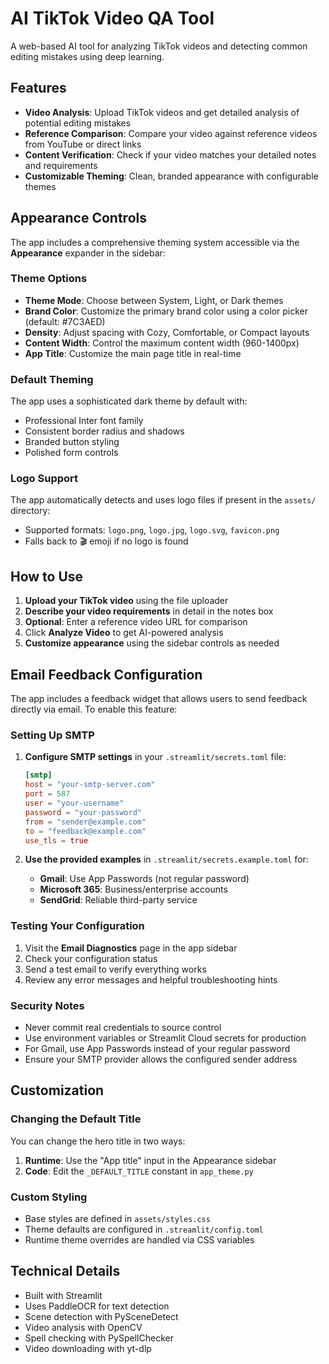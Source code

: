 # AI TikTok Video QA Tool

A web-based AI tool for analyzing TikTok videos and detecting common editing mistakes using deep learning.

## Features

- **Video Analysis**: Upload TikTok videos and get detailed analysis of potential editing mistakes
- **Reference Comparison**: Compare your video against reference videos from YouTube or direct links
- **Content Verification**: Check if your video matches your detailed notes and requirements
- **Customizable Theming**: Clean, branded appearance with configurable themes

## Appearance Controls

The app includes a comprehensive theming system accessible via the **Appearance** expander in the sidebar:

### Theme Options
- **Theme Mode**: Choose between System, Light, or Dark themes
- **Brand Color**: Customize the primary brand color using a color picker (default: #7C3AED)
- **Density**: Adjust spacing with Cozy, Comfortable, or Compact layouts
- **Content Width**: Control the maximum content width (960-1400px)
- **App Title**: Customize the main page title in real-time

### Default Theming
The app uses a sophisticated dark theme by default with:
- Professional Inter font family
- Consistent border radius and shadows
- Branded button styling
- Polished form controls

### Logo Support
The app automatically detects and uses logo files if present in the `assets/` directory:
- Supported formats: `logo.png`, `logo.jpg`, `logo.svg`, `favicon.png`
- Falls back to 🎬 emoji if no logo is found

## How to Use

1. **Upload your TikTok video** using the file uploader
2. **Describe your video requirements** in detail in the notes box
3. **Optional**: Enter a reference video URL for comparison
4. Click **Analyze Video** to get AI-powered analysis
5. **Customize appearance** using the sidebar controls as needed

## Email Feedback Configuration

The app includes a feedback widget that allows users to send feedback directly via email. To enable this feature:

### Setting Up SMTP

1. **Configure SMTP settings** in your `.streamlit/secrets.toml` file:
   ```toml
   [smtp]
   host = "your-smtp-server.com"
   port = 587
   user = "your-username"
   password = "your-password"
   from = "sender@example.com"
   to = "feedback@example.com"
   use_tls = true
   ```

2. **Use the provided examples** in `.streamlit/secrets.example.toml` for:
   - **Gmail**: Use App Passwords (not regular password)
   - **Microsoft 365**: Business/enterprise accounts
   - **SendGrid**: Reliable third-party service

### Testing Your Configuration

1. Visit the **Email Diagnostics** page in the app sidebar
2. Check your configuration status
3. Send a test email to verify everything works
4. Review any error messages and helpful troubleshooting hints

### Security Notes

- Never commit real credentials to source control
- Use environment variables or Streamlit Cloud secrets for production
- For Gmail, use App Passwords instead of your regular password
- Ensure your SMTP provider allows the configured sender address

## Customization

### Changing the Default Title
You can change the hero title in two ways:
1. **Runtime**: Use the "App title" input in the Appearance sidebar
2. **Code**: Edit the `_DEFAULT_TITLE` constant in `app_theme.py`

### Custom Styling
- Base styles are defined in `assets/styles.css`
- Theme defaults are configured in `.streamlit/config.toml`
- Runtime theme overrides are handled via CSS variables

## Technical Details

- Built with Streamlit
- Uses PaddleOCR for text detection
- Scene detection with PySceneDetect
- Video analysis with OpenCV
- Spell checking with PySpellChecker
- Video downloading with yt-dlp